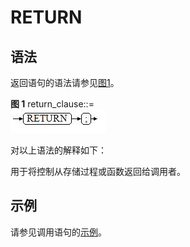 # RETURN

## 语法<a name="zh-cn_topic_0237122231_zh-cn_topic_0059778007_s016991a2aeae4600b9f678c46d8de828"></a>

返回语句的语法请参见[图1](#zh-cn_topic_0237122231_zh-cn_topic_0059778007_f7ff63e01e2a840c69a1c17b91e7dc3eb)。

**图 1**  return\_clause::=<a name="zh-cn_topic_0237122231_zh-cn_topic_0059778007_f7ff63e01e2a840c69a1c17b91e7dc3eb"></a>  
![](figures/return_clause.jpg "return_clause")

对以上语法的解释如下：

用于将控制从存储过程或函数返回给调用者。

## 示例<a name="zh-cn_topic_0237122231_section11628101012578"></a>

请参见调用语句的[示例](调用语句.md#zh-cn_topic_0237122223_zh-cn_topic_0059778001_scfc5c5fdac3e4a11a915ebac95b49f79)。

